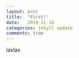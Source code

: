 ```yaml
---
layout: post
title:  "First!"
date:   2019-11-16
categories: jekyll update
comments: true
---
```

laxlax
